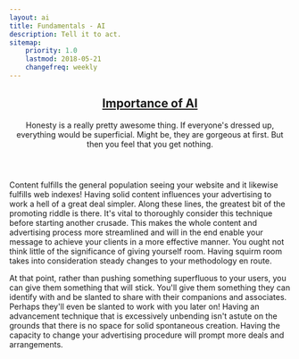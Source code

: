 ```yaml
---
layout: ai
title: Fundamentals - AI
description: Tell it to act.
sitemap:
    priority: 1.0
    lastmod: 2018-05-21
    changefreq: weekly
---
```

<header class="major">
<h2>
    <a href="#">Importance of AI</a>
</h2>
<p>Honesty is a really pretty awesome thing. If everyone's dressed up, everything would be superficial. Might be, they
    are gorgeous at first. But then you feel that you get nothing.
</p>
</header>
<p>
Content fulfills the general population seeing your website and it likewise fulfills web indexes! Having solid content influences
your advertising to work a hell of a great deal simpler. Along these lines, the greatest bit of the promoting riddle
is there. It's vital to thoroughly consider this technique before starting another crusade. This makes the whole content
and advertising process more streamlined and will in the end enable your message to achieve your clients in a more effective
manner. You ought not think little of the significance of giving yourself room. Having squirm room takes into consideration
steady changes to your methodology en route.
<p>
</p>
At that point, rather than pushing something superfluous to your users, you can give them something that will stick. You'll
give them something they can identify with and be slanted to share with their companions and associates. Perhaps they'll
even be slanted to work with you later on! Having an advancement technique that is excessively unbending isn't astute
on the grounds that there is no space for solid spontaneous creation. Having the capacity to change your advertising
procedure will prompt more deals and arrangements.
</p>

